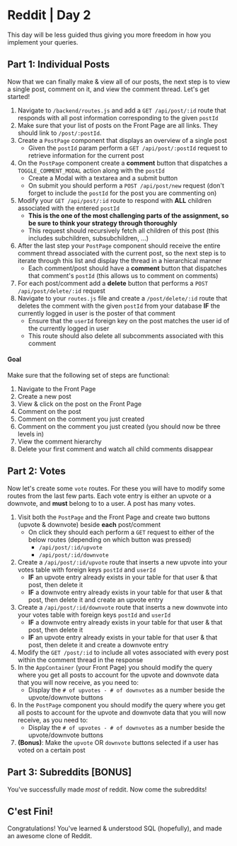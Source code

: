 # Reddit | Day 2
This day will be less guided thus giving you more freedom in how you implement your queries.

## Part 1: Individual Posts
Now that we can finally make & view all of our posts, the next step is to view a single post, comment on it, and view the comment thread. Let's get started!

1. Navigate to `/backend/routes.js` and add a `GET /api/post/:id` route that responds with all post information corresponding to the given `postId`
1. Make sure that your list of posts on the Front Page are all links. They should link to `/post/:postId`.
1. Create a `PostPage` component that displays an overview of a single post
    - Given the `postId` param perform a `GET /api/post/:postId` request to retrieve information for the current post
1. On the `PostPage` component create a **comment** button that dispatches a `TOGGLE_COMMENT_MODAL` action along with the `postId`
    - Create a Modal with a textarea and a submit button
    - On submit you should perform a `POST /api/post/new` request (don't forget to include the `postId` for the post you are commenting on)
1. Modify your `GET /api/post/:id` route to respond with **ALL** children associated with the entered `postId`
    - **This is the one of the most challenging parts of the assignment, so be sure to think your strategy through thoroughly**
    - This request should recursively fetch all children of this post (this includes subchildren, subsubchildren, ...)
1. After the last step your `PostPage` component should receive the entire comment thread associated with the current post, so the next step is to iterate through this list and display the thread in a hierarchical manner
    - Each comment/post should have a **comment** button that dispatches that comment's `postId` (this allows us to comment on comments)
1. For each post/comment add a **delete** button that performs a `POST /api/post/delete/:id` request
1. Navigate to your `routes.js` file and create a `/post/delete/:id` route that deletes the comment with the given `postId` from your database **IF** the currently logged in user is the poster of that comment
    - Ensure that the `userId` foreign key on the post matches the user id of the currently logged in user
    - This route should also delete all subcomments associated with this comment

#### Goal
Make sure that the following set of steps are functional:

1. Navigate to the Front Page
1. Create a new post
1. View & click on the post on the Front Page
1. Comment on the post
1. Comment on the comment you just created
1. Comment on the comment you just created (you should now be three levels in)
1. View the comment hierarchy
1. Delete your first comment and watch all child comments disappear

## Part 2: Votes
Now let's create some `vote` routes. For these you will have to modify some routes from the last few parts. Each vote entry is either an upvote or a downvote, and **must** belong to to a user. A post has many votes.

1. Visit both the `PostPage` and the Front Page and create two buttons (upvote & downvote) beside **each** post/comment
    - On click they should each perform a `GET` request to either of the below routes (depending on which button was pressed)
        - `/api/post/:id/upvote`
        - `/api/post/:id/downvote`
1. Create a `/api/post/:id/upvote` route that inserts a new upvote into your votes table with foreign keys `postId` and `userId`
    - **IF** an upvote entry already exists in your table for that user & that post, then delete it
    - **IF** a downvote entry already exists in your table for that user & that post, then delete it and create an upvote entry
1. Create a `/api/post/:id/downvote` route that inserts a new downvote into your votes table with foreign keys `postId` and `userId`
    - **IF** a downvote entry already exists in your table for that user & that post, then delete it
    - **IF** an upvote entry already exists in your table for that user & that post, then delete it and create a downvote entry
1. Modify the `GET /post/:id` to include all votes associated with every post within the comment thread in the response
1. In the `AppContainer` (your Front Page) you should modify the query where you get all posts to account for the upvote and downvote data that you will now receive, as you need to:
    - Display the `# of upvotes - # of downvotes` as a number beside the upvote/downvote buttons
1. In the `PostPage` component you should modify the query where you get all posts to account for the upvote and downvote data that you will now receive, as you need to:
    - Display the `# of upvotes - # of downvotes` as a number beside the upvote/downvote buttons
1. **(Bonus)**: Make the `upvote` OR `downvote` buttons selected if a user has voted on a certain post

## Part 3: Subreddits [BONUS]
You've successfully made *most* of reddit. Now come the subreddits!

## C'est Fini!
Congratulations! You've learned & understood SQL (hopefully), and made an awesome clone of Reddit.

